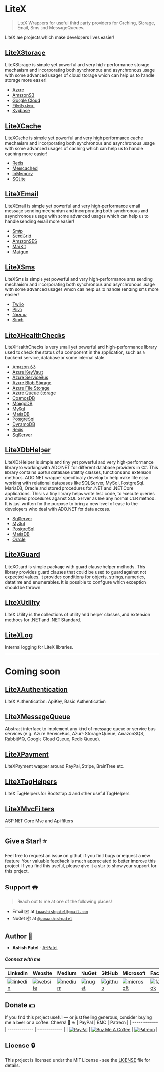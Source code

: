 # LiteX
> LiteX Wrappers for useful third party providers for Caching, Storage, Email, Sms and MessageQueues.

LiteX are projects which make developers lives easier!


## [LiteXStorage](https://github.com/a-patel/LiteXStorage)
LiteXStorage is simple yet powerful and very high-performance storage mechanism and incorporating both synchronous and asynchronous usage with some advanced usages of cloud storage which can help us to handle storage more easier!

- [Azure](https://github.com/a-patel/LiteXStorage/docs/Azure.md)
- [AmazonS3](https://github.com/a-patel/LiteXStorage/docs/Amazon.md)
- [Google Cloud](https://github.com/a-patel/LiteXStorage/docs/Google.md)
- [FileSystem](https://github.com/a-patel/LiteXStorage/docs/FileSystem.md)
- [Kvpbase](https://github.com/a-patel/LiteXStorage/docs/Kvpbase.md)





## [LiteXCache](https://github.com/a-patel/LiteXCache)
LiteXCache is simple yet powerful and very high performance cache mechanism and incorporating both synchronous and asynchronous usage with some advanced usages of caching which can help us to handle caching more easier!

- [Redis](https://github.com/a-patel/LiteXCache/docs/Redis.md)
- [Memcached](https://github.com/a-patel/LiteXCache/docs/Memcached.md)
- [InMemory](https://github.com/a-patel/LiteXCache/docs/InMemory.md)
- [SQLite](https://github.com/a-patel/LiteXCache/docs/SQLite.md)





## [LiteXEmail](https://github.com/a-patel/LiteXEmail)
LiteXEmail is simple yet powerful and very high-performance email message sending mechanism and incorporating both synchronous and asynchronous usage with some advanced usages which can help us to handle sending email more easier!

- [Smtp](https://github.com/a-patel/LiteXEmail/docs/Smtp.md)
- [SendGrid](https://github.com/a-patel/LiteXEmail/docs/SendGrid.md)
- [AmazonSES](https://github.com/a-patel/LiteXEmail/docs/AmazonSES.md)
- [MailKit](https://github.com/a-patel/LiteXEmail/docs/MailKit.md)
- [Mailgun](https://github.com/a-patel/LiteXEmail/docs/Mailgun.md)





## [LiteXSms](https://github.com/a-patel/LiteXSms)
LiteXSms is simple yet powerful and very high-performance sms sending mechanism and incorporating both synchronous and asynchronous usage with some advanced usages which can help us to handle sending sms more easier!

- [Twilio](https://github.com/a-patel/LiteXSms/docs/Twilio.md)
- [Plivo](https://github.com/a-patel/LiteXSms/docs/Plivo.md)
- [Nexmo](https://github.com/a-patel/LiteXSms/docs/Nexmo.md)
- [Sinch](https://github.com/a-patel/LiteXSms/docs/Sinch.md)




## [LiteXHealthChecks](https://github.com/a-patel/LiteXHealthChecks)
LiteXHealthChecks is very small yet powerful and high-performance library used to check the status of a component in the application, such as a backend service, database or some internal state.

- [Amazon S3](https://github.com/a-patel/LiteXHealthChecks/docs/AmazonS3.md)
- [Azure KeyVault](https://github.com/a-patel/LiteXHealthChecks/docs/AzureKeyVault.md)
- [Azure ServiceBus](https://github.com/a-patel/LiteXHealthChecks/docs/AzureServiceBus.md)
- [Azure Blob Storage](https://github.com/a-patel/LiteXHealthChecks/docs/AzureBlobStorage.md)
- [Azure File Storage](https://github.com/a-patel/LiteXHealthChecks/docs/AzureFileStorage.md)
- [Azure Queue Storage](https://github.com/a-patel/LiteXHealthChecks/docs/AzureQueueStorage.md)
- [CosmosDB](https://github.com/a-patel/LiteXHealthChecks/docs/CosmosDB.md)
- [MongoDB](https://github.com/a-patel/LiteXHealthChecks/docs/MongoDB.md)
- [MySql](https://github.com/a-patel/LiteXHealthChecks/docs/MySql.md)
- [MariaDB](https://github.com/a-patel/LiteXHealthChecks/docs/MariaDB.md)
- [PostgreSql](https://github.com/a-patel/LiteXHealthChecks/docs/PostgreSql.md)
- [DynamoDB](https://github.com/a-patel/LiteXHealthChecks/docs/DynamoDB.md)
- [Redis](https://github.com/a-patel/LiteXHealthChecks/docs/Redis.md)
- [SqlServer](https://github.com/a-patel/LiteXHealthChecks/docs/SqlServer.md)





## [LiteXDbHelper](https://github.com/a-patel/LiteXDbHelper)
LiteXDbHelper is simple and tiny yet powerful and very high-performance library to working with ADO.NET for different database providers in C#. This library contains useful database utilitity classes, functions and extension methods. ADO.NET wrapper specifically develop to help make life easy working with relational databases like SQLServer, MySql, PostgreSql, MariaDB, Oracle and stored procedures for .NET and .NET Core applications. This is a tiny library helps write less code, to execute queries and stored procedures against SQL Server as like any normal CLR method. It is just written for the purpose to bring a new level of ease to the developers who deal with ADO.NET for data access.

- [SqlServer](https://github.com/a-patel/LiteXDbHelper/docs/SqlServer.md)
- [MySql](https://github.com/a-patel/LiteXDbHelper/docs/MySql.md)
- [PostgreSql](https://github.com/a-patel/LiteXDbHelper/docs/PostgreSql.md)
- [MariaDB](https://github.com/a-patel/LiteXDbHelper/docs/MariaDB.md)
- [Oracle](https://github.com/a-patel/LiteXDbHelper/docs/Oracle.md)





## [LiteXGuard](https://github.com/a-patel/LiteXGuard)
LiteXGuard is  simple package with guard clause helper methods. This library provides guard clauses that could be used to guard against not expected values. It provides conditions for objects, strings, numerics, datatime and enumerables. It is possible to configure which exception should be thrown.




## [LiteXUtility](https://github.com/a-patel/LiteXUtility)
LiteX Utility is the collections of utility and helper classes, and extension methods for .NET and .NET Standard.





## [LiteXLog](https://github.com/a-patel/LiteXLog)
Internal logging for LiteX libraries.



---




# Coming soon




## [LiteXAuthentication](https://github.com/a-patel/LiteXAuthentication)
LiteX Authentication: ApiKey, Basic Authentication



## [LiteXMessageQueue](https://github.com/a-patel/LiteXMessageQueue)
Abstract interface to implement any kind of message queue or service bus services (e.g. Azure ServiceBus, Azure Storage Queue, AmazonSQS, RabbitMQ, Google Cloud Queue, Redis Queue).



## [LiteXPayment](https://github.com/a-patel/LiteXPayment)
LiteXPayment wapper around PayPal, Stripe, BrainTree etc.



## [LiteXTagHelpers](https://github.com/a-patel/LiteXTagHelpers)
LiteX TagHelpers for Bootstrap 4 and other useful TagHelpers



## [LiteXMvcFilters](https://github.com/a-patel/LiteXMvcFilters)
ASP.NET Core Mvc and Api filters


---



## Give a Star! :star:
Feel free to request an issue on github if you find bugs or request a new feature. Your valuable feedback is much appreciated to better improve this project. If you find this useful, please give it a star to show your support for this project.


## Support :telephone:
> Reach out to me at one of the following places!

- Email :envelope: at <a href="mailto:toaashishpatel@gmail.com" target="_blank">`toaashishpatel@gmail.com`</a>
- NuGet :package: at <a href="https://www.nuget.org/profiles/iamaashishpatel" target="_blank">`@iamaashishpatel`</a>


## Author :boy:

* **Ashish Patel** - [A-Patel](https://github.com/a-patel)


##### Connect with me

| Linkedin | Website | Medium | NuGet | GitHub | Microsoft | Facebook | Twitter | Instagram | Tumblr |
|----------|----------|----------|----------|----------|----------|----------|----------|----------|----------|
| [![linkedin](https://img.icons8.com/ios-filled/96/000000/linkedin.png)](https://www.linkedin.com/in/iamaashishpatel) | [![website](https://img.icons8.com/wired/96/000000/domain.png)](https://aashishpatel.netlify.app/) | [![medium](https://img.icons8.com/ios-filled/96/000000/medium-monogram.png)](https://medium.com/@iamaashishpatel) | [![nuget](https://img.icons8.com/windows/96/000000/nuget.png)](https://nuget.org/profiles/iamaashishpatel) | [![github](https://img.icons8.com/ios-glyphs/96/000000/github.png)](https://github.com/a-patel) | [![microsoft](https://img.icons8.com/ios-filled/90/000000/microsoft.png)](https://docs.microsoft.com/en-us/users/iamaashishpatel) | [![facebook](https://img.icons8.com/ios-filled/90/000000/facebook.png)](https://www.facebook.com/aashish.mrcool) | [![twitter](https://img.icons8.com/ios-filled/96/000000/twitter.png)](https://twitter.com/aashish_mrcool) | [![instagram](https://img.icons8.com/ios-filled/90/000000/instagram-new.png)](https://www.instagram.com/iamaashishpatel/) | [![tumblr](https://img.icons8.com/ios-filled/96/000000/tumblr--v1.png)](https://iamaashishpatel.tumblr.com/) |


## Donate :dollar:
If you find this project useful — or just feeling generous, consider buying me a beer or a coffee. Cheers! :beers: :coffee:
| PayPal | BMC | Patreon |
| ------------- | ------------- | ------------- |
| [![PayPal](https://www.paypalobjects.com/webstatic/en_US/btn/btn_donate_pp_142x27.png)](https://www.paypal.me/iamaashishpatel) | [![Buy Me A Coffee](https://www.buymeacoffee.com/assets/img/custom_images/orange_img.png)](https://www.buymeacoffee.com/iamaashishpatel) | [![Patreon](https://c5.patreon.com/external/logo/become_a_patron_button.png)](https://www.patreon.com/iamaashishpatel) |


## License :lock:

This project is licensed under the MIT License - see the [LICENSE](LICENSE) file for details.
